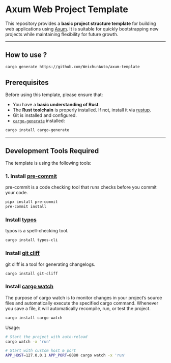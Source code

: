 # Axum Web Project Template

This repository provides a **basic project structure template** for building web applications using [Axum](https://github.com/tokio-rs/axum).
It is suitable for quickly bootstrapping new projects while maintaining flexibility for future growth.

---

## How to use ?

```bash
cargo generate https://github.com/WeichunAuto/axum-template
```

## Prerequisites

Before using this template, please ensure that:

- You have a **basic understanding of Rust**.
- The **Rust toolchain** is properly installed. If not, install it via [rustup](https://rustup.rs/).
- Git is installed and configured.
- [`cargo-generate`](https://github.com/cargo-generate/cargo-generate) installed:

```bash
cargo install cargo-generate
```

---

## Development Tools Required

The template is using the following tools:

### 1. Install [pre-commit](https://pre-commit.com/)

pre-commit is a code checking tool that runs checks before you commit your code.

```bash
pipx install pre-commit
pre-commit install
```

### Install [typos](https://github.com/crate-ci/typos)

typos is a spell-checking tool.

```bash
cargo install typos-cli
```

### Install [git cliff](https://github.com/orhun/git-cliff)

git cliff is a tool for generating changelogs.

```bash
cargo install git-cliff
```

### Install [cargo watch](https://github.com/watchexec/cargo-watch)

The purpose of cargo watch is to monitor changes in your project’s source files and automatically execute the specified cargo command.
Whenever you save a file, it will automatically recompile, run, or test the project.

```bash
cargo install cargo-watch
```

Usage:

```bash
# Start the project with auto-reload
cargo watch -x 'run'

# Start with custom host & port
APP_HOST=127.0.0.1 APP_PORT=8080 cargo watch -x 'run'
```
